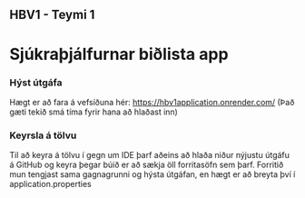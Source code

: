 ## HBV1 - Teymi 1
# Sjúkraþjálfurnar biðlista app

### Hýst útgáfa
Hægt er að fara á vefsíðuna hér: https://hbv1application.onrender.com/
(Það gæti tekið smá tíma fyrir hana að hlaðast inn)

### Keyrsla á tölvu
Til að keyra á tölvu í gegn um IDE þarf aðeins að hlaða niður nýjustu útgáfu á GitHub og keyra þegar búið er að sækja öll forritasöfn sem þarf.
Forritið mun tengjast sama gagnagrunni og hýsta útgáfan, en hægt er að breyta því í application.properties
